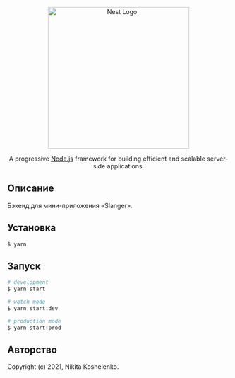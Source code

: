 <p align="center">
  <a href="https://nestjs.com/" target="blank"><img src="https://nestjs.com/img/logo_text.svg" width="320" alt="Nest Logo" /></a>
</p>
<p align="center">A progressive <a href="https://nodejs.org" target="_blank">Node.js</a> framework for building efficient and scalable server-side applications.</p>

## Описание
Бэкенд для мини-приложения «Slanger».

## Установка
```bash
$ yarn
```

## Запуск
```bash
# development
$ yarn start

# watch mode
$ yarn start:dev

# production mode
$ yarn start:prod
```

## Авторство
Copyright (c) 2021, Nikita Koshelenko.
